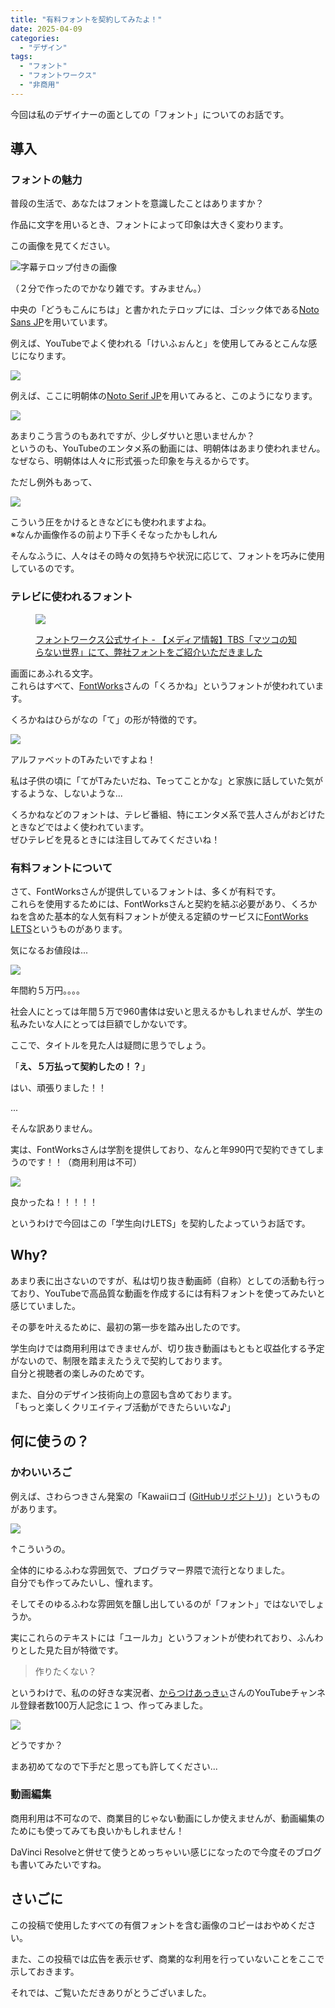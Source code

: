 ```yaml
---
title: "有料フォントを契約してみたよ！"
date: 2025-04-09
categories: 
  - "デザイン"
tags: 
  - "フォント"
  - "フォントワークス"
  - "非商用"
---
```


今回は私のデザイナーの面としての「フォント」についてのお話です。
<!--more-->
## 導入

### フォントの魅力

普段の生活で、あなたはフォントを意識したことはありますか？

作品に文字を用いるとき、フォントによって印象は大きく変わります。

この画像を見てください。

![字幕テロップ付きの画像](images/notosansjp-1024x684.png)

（２分で作ったのでかなり雑です。すみません。）

中央の「どうもこんにちは」と書かれたテロップには、ゴシック体である[Noto Sans JP](https://fonts.google.com/noto/specimen/Noto+Sans+JP)を用いています。

例えば、YouTubeでよく使われる「けいふぉんと」を使用してみるとこんな感じになります。

![](images/keifont-1024x684.png)

例えば、ここに明朝体の[Noto Serif JP](https://fonts.google.com/noto/specimen/Noto+Serif+JP)を用いてみると、このようになります。

![](images/notoserifjp-1024x684.png)

あまりこう言うのもあれですが、少しダサいと思いませんか？  
というのも、YouTubeのエンタメ系の動画には、明朝体はあまり使われません。  
なぜなら、明朝体は人々に形式張った印象を与えるからです。

ただし例外もあって、

![](images/image1-1-1024x537.png)

こういう圧をかけるときなどにも使われますよね。  
※なんか画像作るの前より下手くそなったかもしれん

そんなふうに、人々はその時々の気持ちや状況に応じて、フォントを巧みに使用しているのです。

### テレビに使われるフォント

<figure>

![](images/image-2.png)

<figcaption>

[フォントワークス公式サイト - 【メディア情報】TBS「マツコの知らない世界」にて、弊社フォントをご紹介いただきました](https://fontworks.co.jp/news/2017/05/10/4901/)

</figcaption>

</figure>

画面にあふれる文字。  
これらはすべて、[FontWorks](https://fontworks.co.jp)さんの「くろかね」というフォントが使われています。

くろかねはひらがなの「て」の形が特徴的です。

![](images/image-3.png)

アルファベットのTみたいですよね！

私は子供の頃に「てがTみたいだね、Teってことかな」と家族に話していた気がするような、しないような...

くろかねなどのフォントは、テレビ番組、特にエンタメ系で芸人さんがおどけたときなどではよく使われています。  
ぜひテレビを見るときには注目してみてくださいね！

### 有料フォントについて

さて、FontWorksさんが提供しているフォントは、多くが有料です。  
これらを使用するためには、FontWorksさんと契約を結ぶ必要があり、くろかねを含めた基本的な人気有料フォントが使える定額のサービスに[FontWorks LETS](http://lets.fontworks.co.jp)というものがあります。

気になるお値段は...

![](images/image-4.png)

年間約５万円。。。。

社会人にとっては年間５万で960書体は安いと思えるかもしれませんが、学生の私みたいな人にとっては巨額でしかないです。

ここで、タイトルを見た人は疑問に思うでしょう。

「**え、５万払って契約したの！？**」

はい、頑張りました！！

...

そんな訳ありません。

実は、FontWorksさんは学割を提供しており、なんと年990円で契約できてしまうのです！！（商用利用は不可）

![](images/image-5.png)

良かったね！！！！！

というわけで今回はこの「学生向けLETS」を契約したよっていうお話です。

## Why?

あまり表に出さないのですが、私は切り抜き動画師（自称）としての活動も行っており、YouTubeで高品質な動画を作成するには有料フォントを使ってみたいと感じていました。

その夢を叶えるために、最初の第一歩を踏み出したのです。

学生向けでは商用利用はできませんが、切り抜き動画はもともと収益化する予定がないので、制限を踏まえたうえで契約しております。  
自分と視聴者の楽しみのためです。

また、自分のデザイン技術向上の意図も含めております。  
「もっと楽しくクリエイティブ活動ができたらいいな♪」

## 何に使うの？

### かわいいろご

例えば、さわらつきさん発案の「Kawaiiロゴ ([GitHubリポジトリ](https://github.com/SAWARATSUKI/KawaiiLogos/))」というものがあります。

![](images/image-6-1024x576.png)

↑こういうの。

全体的にゆるふわな雰囲気で、プログラマー界隈で流行となりました。  
自分でも作ってみたいし、憧れます。

そしてそのゆるふわな雰囲気を醸し出しているのが「フォント」ではないでしょうか。

実にこれらのテキストには「ユールカ」というフォントが使われており、ふんわりとした見た目が特徴です。

> 作りたくない？

というわけで、私のの好きな実況者、[からつけあっきぃ](https://www.youtube.com/channel/UCtBWXrQqfd5EaVbhezbxopg)さんのYouTubeチャンネル登録者数100万人記念に１つ、作ってみました。

![](images/あっきぃYT100万人無背景.png)

どうですか？

まあ初めてなので下手だと思っても許してください...

### 動画編集

商用利用は不可なので、商業目的じゃない動画にしか使えませんが、動画編集のためにも使ってみても良いかもしれません！

DaVinci Resolveと併せて使うとめっちゃいい感じになったので今度そのブログも書いてみたいですね。

## さいごに

この投稿で使用したすべての有償フォントを含む画像のコピーはおやめください。

また、この投稿では広告を表示せず、商業的な利用を行っていないことをここで示しておきます。

それでは、ご覧いただきありがとうございました。

